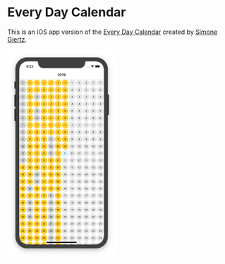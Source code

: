 Every Day Calendar
==================

This is an iOS app version of the [Every Day Calendar](https://www.kickstarter.com/projects/simonegiertz/the-every-day-calendar) created by [Simone Giertz](http://www.simonegiertz.com/).

<img src="https://raw.githubusercontent.com/gbrixey/every-day-calendar-ios/master/screenshot.png" alt="Screenshot of the Every Day Calendar app" width="250" />
